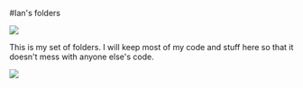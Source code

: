 #Ian's folders

![](http://www.championcarcovers.com/images/Accessories/MM-2.jpg)

This is my set of folders.
I will keep most of my code and stuff here so that it doesn't mess with anyone else's code.

![](http://stream1.gifsoup.com/view2/4635026/dmx-you-be-like-so-o.gif)
